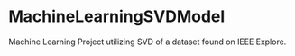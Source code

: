 # MachineLearningSVDModel
Machine Learning Project utilizing SVD of a dataset found on IEEE Explore. 

